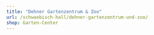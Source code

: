 ```yaml
---
title: "Dehner Gartenzentrum & Zoo"
url: /schwaebisch-hall/dehner-gartenzentrum-und-zoo/
shop: Garten-Center
---
```

